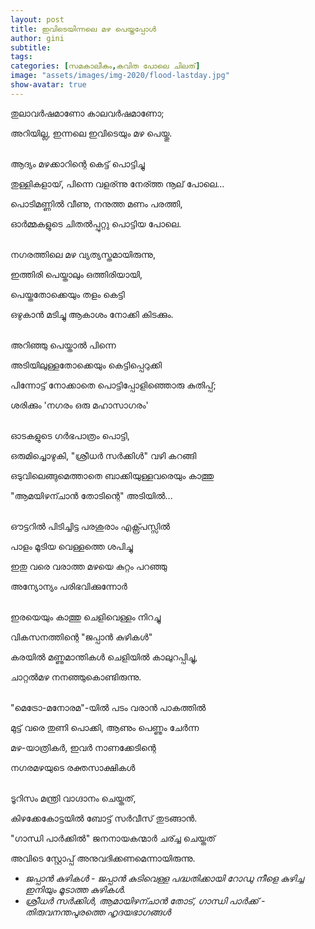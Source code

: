 ```yaml
---
layout: post
title: ഇവിടെയിന്നലെ മഴ പെയ്തപ്പോള്‍
author: gini
subtitle: 
tags: 
categories: [സമകാലീകം,കവിത പോലെ ചിലത്]
image: "assets/images/img-2020/flood-lastday.jpg"
show-avatar: true
---
```

തുലാവര്‍ഷമാണോ കാലവര്‍ഷമാണോ;

അറിയില്ല, ഇന്നലെ ഇവിടെയും മഴ പെയ്തു.

<br>
ആദ്യം മഴക്കാറിന്റെ കെട്ട് പൊട്ടിച്ചു

തുള്ളികളായ്, പിന്നെ വളര്ന്നു നേര്ത്ത നൂല് പോലെ...

പൊടിമണ്ണില്‍ വീണു, നനുത്ത മണം പരത്തി,

ഓര്‍മ്മകളുടെ ചിതല്‍പ്പുറ്റു പൊട്ടിയ പോലെ.

<br>
നഗരത്തിലെ മഴ വ്യത്യസ്തമായിരുന്നു,

ഇത്തിരി പെയ്താലും ഒത്തിരിയായി,

പെയ്തതോക്കെയും തളം കെട്ടി

ഒഴുകാന്‍ മടിച്ചു ആകാശം നോക്കി കിടക്കും.


<br>
അറിഞ്ഞു പെയ്താല്‍ പിന്നെ

അടിയിലുള്ളതോക്കെയും കെട്ടിപ്പെറുക്കി

പിന്നോട്ട് നോക്കാതെ പൊട്ടിപ്പോളിഞ്ഞൊരു കുതിപ്പ്;

ശരിക്കും 'നഗരം ഒരു മഹാസാഗരം'

<br>
ഓടകളുടെ ഗര്‍ഭപാത്രം പൊട്ടി,

ഒരുമിച്ചൊഴുകി, "ശ്രീധര്‍ സര്‍ക്കിള്‍" വഴി കറങ്ങി

ഒടുവിലെങ്ങുമെത്താതെ ബാക്കിയുള്ളവരെയും കാത്തു

"ആമയിഴന്ചാന്‍ തോടിന്റെ" അടിയില്‍...

<br>
ഔട്ടറില്‍ പിടിച്ചിട്ട പരശുരാം എക്സ്പ്രസ്സില്‍

പാളം മൂടിയ വെള്ളത്തെ ശപിച്ചു

ഇതു വരെ വരാത്ത മഴയെ കുറ്റം പറഞ്ഞു

അന്യോന്യം പരിഭവിക്കുന്നോര്‍

<br>
ഇരയെയും കാത്തു ചെളിവെള്ളം നിറച്ചു

വികസനത്തിന്റെ "ജപ്പാന്‍ കുഴികള്‍"

കരയില്‍ മണ്ണുമാന്തികള്‍ ചെളിയില്‍ കാലുറപ്പിച്ചു,

ചാറ്റല്‍മഴ നനഞ്ഞുകൊണ്ടിരുന്നു.

<br>
"മെട്രോ-മനോരമ"-യില്‍ പടം വരാന്‍ പാകത്തില്‍

മുട്ട് വരെ തുണി പൊക്കി, ആണും പെണ്ണും ചേര്‍ന്ന

മഴ-യാത്രികര്‍, ഇവര്‍ നാണക്കേടിന്റെ

നഗരമഴയുടെ രക്തസാക്ഷികള്‍

<br>
ടൂറിസം മന്ത്രി വാഗ്ദാനം ചെയ്തത്,

കിഴക്കേകോട്ടയില്‍ ബോട്ട് സര്‍വീസ് തുടങ്ങാന്‍.

"ഗാന്ധി പാര്‍ക്കില്‍" ജനനായകന്മാര്‍ ചര്ച്ച ചെയ്തത്

അവിടെ സ്റ്റോപ്പ്‌ അനുവദിക്കണമെന്നായിരുന്നു.

- *ജപ്പാന്‍ കുഴികള്‍ - ജപ്പാന്‍ കുടിവെള്ള പദ്ധതിക്കായി റോഡു നീളെ കുഴിച്ച ഇനിയും മൂടാത്ത കുഴികള്‍.*
- *ശ്രീധര്‍ സര്‍ക്കിള്‍, ആമായിഴന്ചാന്‍ തോട്, ഗാന്ധി പാര്‍ക്ക് - തിരുവനന്തപുരത്തെ ഹൃദയഭാഗങ്ങള്‍*